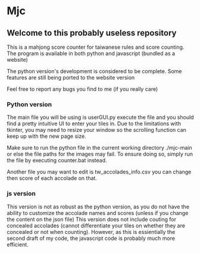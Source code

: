 <h1>Mjc</h1>
<h2>Welcome to this probably useless repository</h2>
<p>This is a mahjong score counter for taiwanese rules and score counting. The program is available in both python and javascript (bundled as a website)</p>
<p>The python version's development is considered to be complete. Some features are still being ported to the website version</p>
<p>Feel free to report any bugs you find to me (if you really care)</p>

<h3>Python version</h3>
<p>The main file you will be using is userGUI.py execute the file and you should find a pretty intuitive UI to enter your tiles in. Due to the limitations with tkinter, you may need to resize your window so the scrolling function can keep up with the new page size.</p>
<p>Make sure to run the python file in the current working directory ./mjc-main or else the file paths for the images may fail. To ensure doing so, simply run the file by executing counter.bat instead.</p>
<p>Another file you may want to edit is tw_accolades_info.csv you can change then score of each accolade on that.</p>

<h3>js version</h3>
<p>This version is not as robust as the python version, as you do not have the ability to customize the accolade names and scores (unless if you change the content on the json file) This version does not include couting for concealed accolades (cannot differentiate your tiles on whether they are concealed or not when counting). However, as this is essientially the second draft of my code, the javascript code is probably much more efficient.</p>
